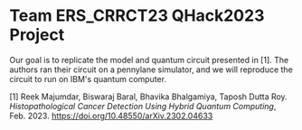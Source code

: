 # Team ERS_CRRCT23 QHack2023 Project

Our goal is to replicate the model and quantum circuit presented in [1]. The authors ran their circuit on a pennylane simulator, and we will reproduce the circuit to run on IBM's quantum computer.


[1] Reek Majumdar, Biswaraj Baral, Bhavika Bhalgamiya, Taposh Dutta Roy. _Histopathological Cancer Detection Using Hybrid Quantum Computing_, Feb. 2023. https://doi.org/10.48550/arXiv.2302.04633
